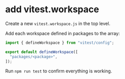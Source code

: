 # add vitest.workspace

Create a new `vitest.workspace.js` in the top level.

Add each workspace defined in packages to the array:

``` javascript
import { defineWorkspace } from "vitest/config";

export default defineWorkspace([
  "packages/<package>",
]);
```

Run `npm run test` to confirm everything is working.
